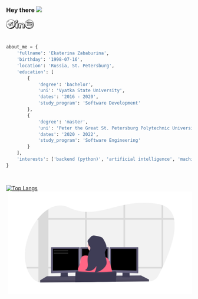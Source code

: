 ### Hey there <img src="https://media.giphy.com/media/hvRJCLFzcasrR4ia7z/giphy.gif" width="25px">

<a href="https://t.me/katemorr">
  <img align="left" alt="Ekaterina Zababurina | Telegram" width="25px" src="https://raw.githubusercontent.com/zkatemor/zkatemor/main/assets/telegram.svg" />
</a>

<a href="https://www.linkedin.com/in/ekaterina-zababurina/">
  <img align="left" alt="Ekaterina Zababurina | LinkedIn" width="25px" src="https://raw.githubusercontent.com/zkatemor/zkatemor/main/assets/linkedin.svg" />
</a>

<a href="https://open.spotify.com/user/63mcvtnwn6h8ablhqadnhbhbm">
  <img align="left" alt="Ekaterina Zababurina | Spotify" width="25px" src="https://raw.githubusercontent.com/zkatemor/zkatemor/main/assets/spotify.svg" />
</a>

<br />
<br />
<br />


```python
about_me = {
    'fullname': 'Ekaterina Zababurina',
    'birthday': '1998-07-16',
    'location': 'Russia, St. Petersburg',
    'education': [
        {
            'degree': 'bachelor',
            'uni': 'Vyatka State University',
            'dates': '2016 - 2020',
            'study_program': 'Software Development'
        },
        {
            'degree': 'master',
            'uni': 'Peter the Great St. Petersburg Polytechnic University',
            'dates': '2020 - 2022',
            'study_program': 'Software Engineering'
        }
    ],
    'interests': ['backend (python)', 'artificial intelligence', 'machine learning'],
}
```
<br />

[![Top Langs](https://github-readme-stats.vercel.app/api/top-langs/?username=zkatemor&hide=c%23)](https://github.com/anuraghazra/github-readme-stats)
<img align='right' src="https://raw.githubusercontent.com/zkatemor/zkatemor/main/assets/programmerka.png" width="500">
